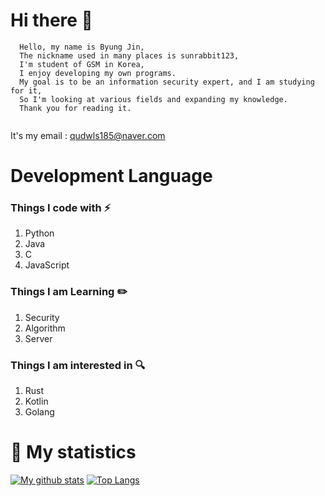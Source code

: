 # Hi there 👋
```
  Hello, my name is Byung Jin,
  The nickname used in many places is sunrabbit123,
  I'm student of GSM in Korea,
  I enjoy developing my own programs.
  My goal is to be an information security expert, and I am studying for it,
  So I'm looking at various fields and expanding my knowledge.
  Thank you for reading it.
  
```
It's my email : qudwls185@naver.com

# Development Language
### Things I code with :zap:

1. Python
2. Java
3. C
4. JavaScript

### Things I am Learning :pencil2:

1. Security
2. Algorithm
3. Server

### Things I am interested in :mag:

1. Rust
2. Kotlin
3. Golang

# 🎁 My statistics
[![My github stats](https://github-readme-stats.vercel.app/api?username=sunrabbit123&show_icons=true&hide_border=true&count_private=true)](https://github.com/sunrabbit123)
[![Top Langs](https://github-readme-stats.vercel.app/api/top-langs/?username=sunrabbit123&hide_langs_below=0.5)](https://github.com/sunrabbit123)
